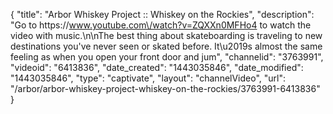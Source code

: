 {
    "title": "Arbor Whiskey Project :: Whiskey on the Rockies",
    "description": "Go to https:\/\/www.youtube.com\/watch?v=ZQXXn0MFHo4 to watch the video with music.\n\nThe best thing about skateboarding is traveling to new destinations you've never seen or skated before. It\u2019s almost the same feeling as when you open your front door and jum",
    "channelid": "3763991",
    "videoid": "6413836",
    "date_created": "1443035846",
    "date_modified": "1443035846",
    "type": "captivate",
    "layout": "channelVideo",
    "url": "\/arbor\/arbor-whiskey-project-whiskey-on-the-rockies\/3763991-6413836"
}
